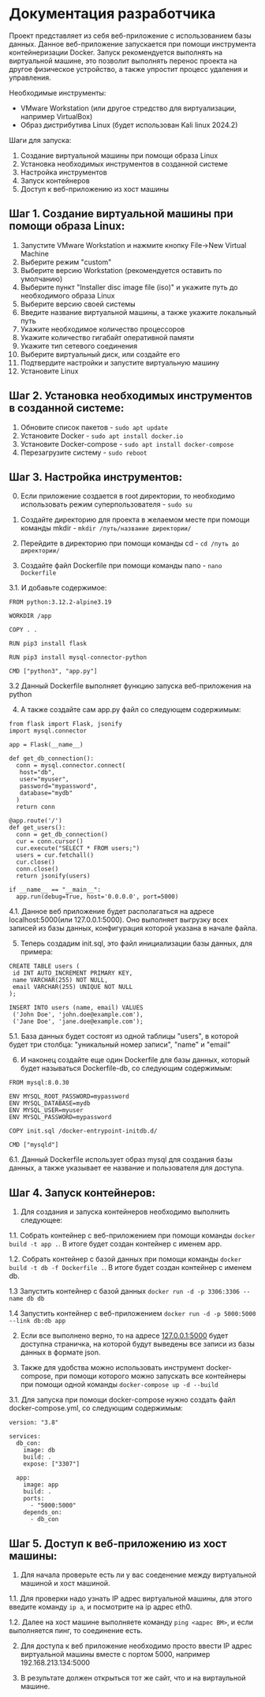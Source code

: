 # Документация разработчика

Проект представляет из себя веб-приложение с использованием базы данных. Данное веб-приложение запускается при помощи инструмента контейнеризации Docker. Запуск рекомендуется выполнять на виртуальной машине, это позволит выполнять перенос проекта на другое физическое устройство, а также упростит процесс удаления и управления.

Необходимые инструменты:
- VMware Workstation (или другое стредство для виртуализации, например VirtualBox)
- Образ дистрибутива Linux (будет использован Kali linux 2024.2)

Шаги для запуска:
1. Создание виртуальной машины при помощи образа Linux
2. Установка необходимых инструментов в созданной системе
3. Настройка инструментов
4. Запуск контейнеров
5. Доступ к веб-приложению из хост машины

## Шаг 1. Создание виртуальной машины при помощи образа Linux:
1. Запустите VMware Workstation и нажмите кнопку File->New Virtual Machine
2. Выберите режим "custom"
3. Выберите версию Workstation (рекомендуется оставить по умолчанию)
4. Выберите пункт "Installer disc image file (iso)" и укажите путь до необходимого образа Linux
5. Выберите версию своей системы
6. Введите название виртуальной машины, а также укажите локальный путь 
7. Укажите необходимое количество процессоров
8. Укажите количество гигабайт оперативной памяти
9. Укажите тип сетевого соединения
10. Выберите виртуальный диск, или создайте его
11. Подтвердите настройки и запустите виртуальную машину
12. Установите Linux

## Шаг 2. Установка необходимых инструментов в созданной системе:

1. Обновите список пакетов - ```sudo apt update```
2. Установите Docker - ```sudo apt install docker.io```
3. Установите Docker-compose - ```sudo apt install docker-compose```
4. Перезагрузите систему - ```sudo reboot```

## Шаг 3. Настройка инструментов:

0. Если приложение создается в root директории, то необходимо использовать режим суперпользователя - ```sudo su```

1. Создайте директорию для проекта в желаемом месте при помощи команды mkdir - ```mkdir /путь/название директории/```

2. Перейдите в директорию при помощи команды cd - ```cd /путь до директории/```

3. Создайте файл Dockerfile при помощи команды nano - ```nano Dockerfile```

3.1. И добавьте содержимое:
```                      
FROM python:3.12.2-alpine3.19

WORKDIR /app

COPY . .

RUN pip3 install flask

RUN pip3 install mysql-connector-python

CMD ["python3", "app.py"]

```

3.2 Данный Dockerfile выполняет функцию запуска веб-приложения на python

4. А также создайте сам app.py файл со следующем содержимым:
```
from flask import Flask, jsonify
import mysql.connector

app = Flask(__name__)

def get_db_connection():
  conn = mysql.connector.connect(
   host="db",
   user="myuser",
   password="mypassword",
   database="mydb"
  )
  return conn

@app.route('/')
def get_users():
  conn = get_db_connection()
  cur = conn.cursor()
  cur.execute("SELECT * FROM users;")
  users = cur.fetchall()
  cur.close()
  conn.close()
  return jsonify(users)

if __name__ == "__main__":
  app.run(debug=True, host='0.0.0.0', port=5000)

```

4.1. Данное веб приложение будет располагаться на адресе localhost:5000(или 127.0.0.1:5000). Оно выполняет выгрузку всех записей из базы данных, конфигурация которой указана в начале файла.

5. Теперь создадим init.sql, это файл инициализации базы данных, для примера:
```
CREATE TABLE users (
 id INT AUTO_INCREMENT PRIMARY KEY,
 name VARCHAR(255) NOT NULL,
 email VARCHAR(255) UNIQUE NOT NULL
);

INSERT INTO users (name, email) VALUES
 ('John Doe', 'john.doe@example.com'),
 ('Jane Doe', 'jane.doe@example.com');

```

5.1. База данных будет состоят из одной таблицы "users", в которой будет три столбца: "уникальный номер записи", "name" и "email"

6. И наконец создайте еще один Dockerfile для базы данных, который будет называться Dockerfile-db, со следующим содержимым:
```
FROM mysql:8.0.30

ENV MYSQL_ROOT_PASSWORD=mypassword
ENV MYSQL_DATABASE=mydb
ENV MYSQL_USER=myuser
ENV MYSQL_PASSWORD=mypassword

COPY init.sql /docker-entrypoint-initdb.d/

CMD ["mysqld"]

```

6.1. Данный Dockerfile использует образ mysql для создания базы данных, а также указывает ее название и пользователя для доступа.

## Шаг 4. Запуск контейнеров:

1. Для создания и запуска контейнеров необходимо выполнить следующее:

1.1. Собрать контейнер с веб-приложением при помощи команды ```docker build -t app .```. В итоге будет создан контейнер с именем app.

1.2. Собрать контейнер с базой данных при помощи команды ```docker build -t db -f Dockerfile .```. В итоге будет создан контейнер с именем db.

1.3 Запустить контейнер с базой данных ```docker run -d -p 3306:3306 --name db db```

1.4 Запустить контейнер с веб-приложением ```docker run -d -p 5000:5000 --link db:db app```

2. Если все выполнено верно, то на адресе [127.0.0.1:5000](http://127.0.0.1:5000/) будет доступна страничка, на которой будут выведены все записи из базы данных в формате json.

3. Также для удобства можно использовать инструмент docker-compose, при  помощи которого можно запускать все контейнеры при помощи одной команды ```docker-compose up -d --build```

3.1. Для запуска при помощи docker-compose нужно создать файл docker-compose.yml, со следующим содержимым:
```
version: "3.8"

services:
  db_con:
    image: db
    build: .
    expose: ["3307"]

  app:
    image: app
    build: .
    ports:
      - "5000:5000"
    depends_on:
      - db_con
```

## Шаг 5. Доступ к веб-приложению из хост машины:

1. Для начала проверьте есть ли у вас соеденение между виртуальной машиной и хост машиной.

1.1. Для проверки надо узнать IP адрес виртуальной машины, для этого введите команду ```ip a```, и посмотрите на ip адрес eth0.

1.2. Далее на хост машине выполняете команду ```ping <адрес ВМ>```, и если выполняется пинг, то соединение есть.

2. Для доступа к веб приложение необходимо просто ввести IP адрес виртуальной машины вместе с портом 5000, например 192.168.213.134:5000

3. В результате должен открыться тот же сайт, что и на виртаульной машине.

